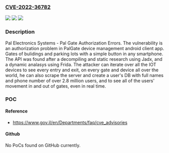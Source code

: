 ### [CVE-2022-36782](https://cve.mitre.org/cgi-bin/cvename.cgi?name=CVE-2022-36782)
![](https://img.shields.io/static/v1?label=Product&message=Pal%20Gate&color=blue)
![](https://img.shields.io/static/v1?label=Version&message=Update%20to%20the%20latest%20version%20&color=brightgreen)
![](https://img.shields.io/static/v1?label=Vulnerability&message=Authorization%20Errors&color=brightgreen)

### Description

Pal Electronics Systems - Pal Gate Authorization Errors. The vulnerability is an authorization problem in PalGate device management android client app. Gates of bulidings and parking lots with a simple button in any smartphone. The API was found after a decompiling and static research using Jadx, and a dynamic analasys using Frida. The attacker can iterate over all the IOT devices to see every entry and exit, on every gate and device all over the world, he can also scrape the server and create a user's DB with full names and phone number of over 2.8 million users, and to see all of the users' movement in and out of gates, even in real time.

### POC

#### Reference
- https://www.gov.il/en/Departments/faq/cve_advisories

#### Github
No PoCs found on GitHub currently.

